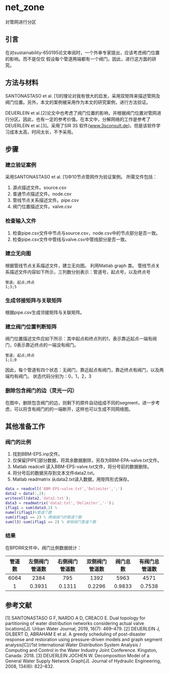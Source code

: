 # net_zone
 对管网进行分区

## 引言
在对sustainability-650195论文审阅时，一个外审专家提出，应该考虑阀门位置的影响。而不是仅仅
假设每个管道两端都有一个阀门。因此，进行这方面的研究。
## 方法与材料
SANTONASTASO et al. [1]的理论对我有很大的启发，采用双矩阵来描述管网及阀门位置。另外，本文的案例被采用作为本文的研究案例，进行方法验证。

DEUERLEIN et al.[2]论文中也考虑了阀门位置的影响，并根据阀门位置对管网进行分区。因此，也有一定的参考价值。在本文中，分解网络的工作是参考了DEUERLEIN et al.[3]。采用了SIR 3S 软件(www.3sconsult.de)。但是该软件学习成本太高，时间太长，不予采用。

## 步骤
### 建立验证案例
采用SANTONASTASO et al. [1]中10节点管网作为验证案例。
所需文件包括：
1. 源点描述文件。source.csv
2. 普通节点描述文件。node.csv
3. 管线节点关系描述文件。pipe.csv
4. 阀门位置描述文件。valve.csv
### 检查输入文件
1. 检查pipe.csv文件中节点与source.csv，node.csv中的节点部分是否一致。
2. 检查pipe.csv文件中管线与valve.csv中管线部分是否一致。
### 建立无向图

根据管线节点关系描述文件，建立无向图。
利用Matlab graph 类。
管线节点关系描述文件内容如下所示，三列数分别表示：管道号，起点号，以及终点号

```
管道; 起点;终点
1;3;5
```
### 生成邻接矩阵与关联矩阵

根据pipe.csv生成邻接矩阵与关联矩阵。
### 建立阀门位置判断矩阵

阀门位置描述文件应如下所示：其中起点和终点列的1，表示靠近起点一端有阀门，0表示靠近终点的一端没有阀门。

```
管道; 起点;终点
1;1;0
```

因此，每个管道有四个状态：无阀门，靠近起点有阀门，靠近终点有阀门，以及两端均有阀门。
状态代码分别为：0，1，2，3

### 删除包含阀门的边（灵光一闪）

在图中，删除包含阀门的边，则剩下的原件自动组成不同的segment，进一步考虑，可以将含有阀门的的一端断开，这样也可以生成不同网络图。

## 其他准备工作
### 阀门的比例
1. 找到BBM-EPS.inp文件。
2. 仅保留[PIPE]部分数据，将其余数据删除，另存为BBM-EPA-valve.txt文件。
3. Matlab readcell 读入BBM-EPS-valve.txt文件，将分号前的数据删除。
4. 将分号后的数据另存到文本文件data2.txt。
5. Matlab readmatrix 从data2.txt读入数据，用矩阵形式保存。
```Matlab
data = readcell('BBM-EPS-valve.txt','Delimiter',';')
data2 = data(:,2);
writecell(data2,'data2.txt');
data3 = readmatrix('data2.txt','Delimiter','-')；
iflag1 = sum(data3,2) %
numel(iflag1)%管道个数
sum(iflag1 == 2) % 两端阀门的管道个数
sum(l3)-sum(iflag1 == 2) % 单侧阀门管道个数
```

### 结果
在BPDRR文件中，阀门比例数据统计：

管道数| 左侧阀门管道数 | 右侧阀门管道数 | 双侧阀门管道数 |阀门总数 |有阀门总管道数
:-: | :-: | :-: | :-: | :-: |:-:
6064|2384 | 795| 1392 | 5963|4571
1   |0.3931|0.1311|0.2296|0.9833|0.7538
## 参考文献
[1] SANTONASTASO G F, NARDO A D, CREACO E. Dual topology for partitioning of water distribution networks considering actual valve locations[J]. Urban Water Journal, 2019, 16(7): 469–479.
[2] DEUERLEIN J, GILBERT D, ABRAHAM E et al. A greedy scheduling of post-disaster response and restoration using pressure-driven models and graph segment analysis[C]//1st International Water Distribution System Analysis / Computing and Control in the Water Industry Joint Conference. Kingston, Canada: 2018.
[3] DEUERLEIN JOCHEN W. Decomposition Model of a General Water Supply Network Graph[J]. Journal of Hydraulic Engineering, 2008, 134(6): 822–832.
